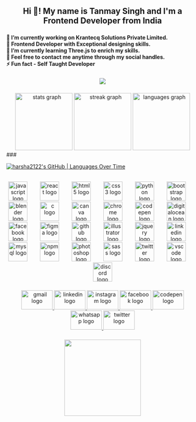 <h2 align="center">Hi 👋! My name is Tanmay Singh and I'm a Frontend Developer from India</h2>

###

<h4 align="left">🔭 I’m currently working on Krantecq Solutions Private Limited.<br>🤝 Frontend Developer with Exceptional designing skills.<br>🌱 I’m currently learning Three.js to enrich my skills.<br>💬 Feel free to contact me anytime through my social handles.<br>⚡ Fun fact - Self Taught Developer</h4>

###

<div align="center">
  <img src="https://profile-counter.glitch.me/harsha2122/count.svg?"  />
</div>

###

<div align="center">
  <img src="https://github-readme-stats.vercel.app/api?username=harsha2122&hide_title=false&hide_rank=false&show_icons=true&include_all_commits=true&count_private=true&disable_animations=false&theme=radical&locale=en&hide_border=false" height="150" alt="stats graph"  />
  <img src="https://streak-stats.demolab.com?user=harsha2122&locale=en&mode=daily&theme=radical&hide_border=false&border_radius=10" height="150" alt="streak graph"  />
  <img src="https://github-readme-stats.vercel.app/api/top-langs?username=harsha2122&locale=en&hide_title=false&layout=compact&card_width=320&langs_count=5&theme=radical&hide_border=false" height="150" alt="languages graph"  />
</div>
###

[![harsha2122's GitHub | Languages Over Time](https://stats.quine.sh/harsha2122/languages-over-time?theme=dark)](https://quine.sh?utm_source=widgets&utm_campaign=harsha2122)

<br clear="both">

<div align="center">
  <img src="https://skillicons.dev/icons?i=js" height="50" alt="javascript logo"  />
  <img width="25" />
  <img src="https://cdn.jsdelivr.net/gh/devicons/devicon/icons/react/react-original.svg" height="50" alt="react logo"  />
  <img width="25" />
  <img src="https://cdn.jsdelivr.net/gh/devicons/devicon/icons/html5/html5-original.svg" height="50" alt="html5 logo"  />
  <img width="25" />
  <img src="https://cdn.jsdelivr.net/gh/devicons/devicon/icons/css3/css3-original.svg" height="50" alt="css3 logo"  />
  <img width="25" />
  <img src="https://cdn.jsdelivr.net/gh/devicons/devicon/icons/python/python-original.svg" height="50" alt="python logo"  />
  <img width="25" />
  <img src="https://cdn.jsdelivr.net/gh/devicons/devicon/icons/bootstrap/bootstrap-original.svg" height="50" alt="bootstrap logo"  />
  <img width="25" />
  <img src="https://cdn.jsdelivr.net/gh/devicons/devicon/icons/blender/blender-original.svg" height="50" alt="blender logo"  />
  <img width="25" />
  <img src="https://cdn.simpleicons.org/c/A8B9CC" height="50" alt="c logo"  />
  <img width="25" />
  <img src="https://cdn.jsdelivr.net/gh/devicons/devicon/icons/canva/canva-original.svg" height="50" alt="canva logo"  />
  <img width="25" />
  <img src="https://cdn.jsdelivr.net/gh/devicons/devicon/icons/chrome/chrome-original.svg" height="50" alt="chrome logo"  />
  <img width="25" />
  <img src="https://cdn.jsdelivr.net/gh/devicons/devicon/icons/codepen/codepen-plain.svg" height="50" alt="codepen logo"  />
  <img width="25" />
  <img src="https://cdn.simpleicons.org/digitalocean/0080FF" height="50" alt="digitalocean logo"  />
  <img width="25" />
  <img src="https://cdn.jsdelivr.net/gh/devicons/devicon/icons/facebook/facebook-original.svg" height="50" alt="facebook logo"  />
  <img width="25" />
  <img src="https://cdn.jsdelivr.net/gh/devicons/devicon/icons/figma/figma-original.svg" height="50" alt="figma logo"  />
  <img width="25" />
  <img src="https://cdn.jsdelivr.net/gh/devicons/devicon/icons/github/github-original.svg" height="50" alt="github logo"  />
  <img width="25" />
  <img src="https://cdn.jsdelivr.net/gh/devicons/devicon/icons/illustrator/illustrator-plain.svg" height="50" alt="illustrator logo"  />
  <img width="25" />
  <img src="https://cdn.jsdelivr.net/gh/devicons/devicon/icons/jquery/jquery-original.svg" height="50" alt="jquery logo"  />
  <img width="25" />
  <img src="https://cdn.jsdelivr.net/gh/devicons/devicon/icons/linkedin/linkedin-original.svg" height="50" alt="linkedin logo"  />
  <img width="25" />
  <img src="https://cdn.jsdelivr.net/gh/devicons/devicon/icons/mysql/mysql-original.svg" height="50" alt="mysql logo"  />
  <img width="25" />
  <img src="https://cdn.jsdelivr.net/gh/devicons/devicon/icons/npm/npm-original-wordmark.svg" height="50" alt="npm logo"  />
  <img width="25" />
  <img src="https://cdn.jsdelivr.net/gh/devicons/devicon/icons/photoshop/photoshop-plain.svg" height="50" alt="photoshop logo"  />
  <img width="25" />
  <img src="https://cdn.jsdelivr.net/gh/devicons/devicon/icons/sass/sass-original.svg" height="50" alt="sass logo"  />
  <img width="25" />
  <img src="https://cdn.jsdelivr.net/gh/devicons/devicon/icons/twitter/twitter-original.svg" height="50" alt="twitter logo"  />
  <img width="25" />
  <img src="https://cdn.jsdelivr.net/gh/devicons/devicon/icons/vscode/vscode-original.svg" height="50" alt="vscode logo"  />
  <img width="25" />
  <img src="https://cdn.simpleicons.org/discord/5865F2" height="50" alt="discord logo"  />
</div>

###

<div align="center">
  <a href="tsingh2214@gmail.com" target="_blank">
    <img src="https://raw.githubusercontent.com/maurodesouza/profile-readme-generator/master/src/assets/icons/social/gmail/default.svg" width="82" height="50" alt="gmail logo"  />
  </a>
  <a href="https://www.linkedin.com/in/tanmay-singh-a272b2224?utm_source=share&utm_campaign=share_via&utm_content=profile&utm_medium=android_app" target="_blank">
    <img src="https://raw.githubusercontent.com/maurodesouza/profile-readme-generator/master/src/assets/icons/social/linkedin/default.svg" width="82" height="50" alt="linkedin logo"  />
  </a>
  <a href="https://instagram.com/king_singh._tanmay?igshid=OGQ5ZDc2ODk2ZA==" target="_blank">
    <img src="https://raw.githubusercontent.com/maurodesouza/profile-readme-generator/master/src/assets/icons/social/instagram/default.svg" width="82" height="50" alt="instagram logo"  />
  </a>
  <a href="https://www.facebook.com/somu.hari.33?mibextid=ZbWKwL" target="_blank">
    <img src="https://raw.githubusercontent.com/maurodesouza/profile-readme-generator/master/src/assets/icons/social/facebook/default.svg" width="82" height="50" alt="facebook logo"  />
  </a>
  <a href="https://codepen.io/Tanmay-Singh-the-sans" target="_blank">
    <img src="https://raw.githubusercontent.com/maurodesouza/profile-readme-generator/master/src/assets/icons/social/codepen/default.svg" width="82" height="50" alt="codepen logo"  />
  </a>
  <a href="https://wa.link/7woxpl" target="_blank">
    <img src="https://raw.githubusercontent.com/maurodesouza/profile-readme-generator/master/src/assets/icons/social/whatsapp/default.svg" width="82" height="50" alt="whatsapp logo"  />
  </a>
  <a href="https://x.com/TANMAYS23295895?t=dAc5ADUrg51JF6yuXHHRhg&s=09" target="_blank">
    <img src="https://raw.githubusercontent.com/maurodesouza/profile-readme-generator/master/src/assets/icons/social/twitter/default.svg" width="82" height="50" alt="twitter logo"  />
  </a>
</div>

###

<div align="center">
  <img height="200" src="https://wallpapercave.com/wp/wp6102718.png"  />
</div>

###
